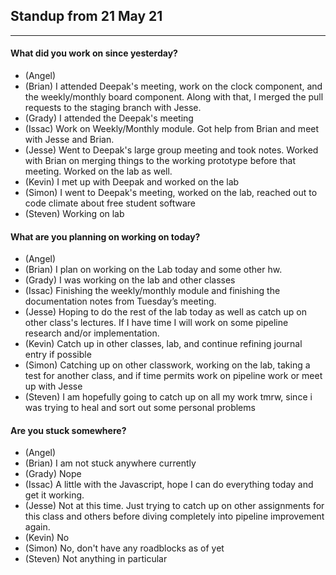 ## Standup from 21 May 21

--- 

#### What did you work on since yesterday?
- (Angel) 
- (Brian) I attended Deepak's meeting, work on the clock component, and the weekly/monthly board component. Along with that, I merged the pull requests to the staging branch with Jesse.
- (Grady) I attended the Deepak's meeting
- (Issac) Work on Weekly/Monthly module. Got help from Brian and meet with Jesse and Brian. 
- (Jesse) Went to Deepak's large group meeting and took notes. Worked with Brian on merging things to the working prototype before that meeting. Worked on the lab as well.
- (Kevin) I met up with Deepak and worked on the lab
- (Simon) I went to Deepak's meeting, worked on the lab, reached out to code climate about free student software
- (Steven) Working on lab 

#### What are you planning on working on today?
- (Angel) 
- (Brian) I plan on working on the Lab today and some other hw.
- (Grady) I was working on the lab and other classes
- (Issac) Finishing the weekly/monthly module and finishing the documentation notes from Tuesday’s meeting. 
- (Jesse) Hoping to do the rest of the lab today as well as catch up on other class's lectures. If I have time I will work on some pipeline research and/or implementation.
- (Kevin) Catch up in other classes, lab, and continue refining journal entry if possible
- (Simon) Catching up on other classwork, working on the lab, taking a test for another class, and if time permits work on pipeline work or meet up with Jesse
- (Steven) I am hopefully going to catch up on all my work tmrw, since i was trying to heal and sort out some personal problems

#### Are you stuck somewhere?
- (Angel) 
- (Brian) I am not stuck anywhere currently
- (Grady) Nope
- (Issac) A little with the Javascript, hope I can do everything today and get it working. 
- (Jesse) Not at this time. Just trying to catch up on other assignments for this class and others before diving completely into pipeline improvement again.
- (Kevin) No
- (Simon) No, don't have any roadblocks as of yet
- (Steven) Not anything in particular 